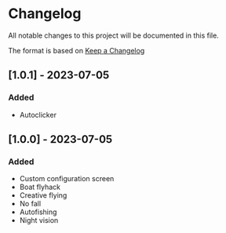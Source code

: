 # Changelog

All notable changes to this project will be documented in this file.

The format is based on [Keep a Changelog](https://keepachangelog.com/en/1.0.0/)

## [1.0.1] - 2023-07-05

### Added

- Autoclicker


## [1.0.0] - 2023-07-05

### Added

- Custom configuration screen
- Boat flyhack
- Creative flying
- No fall
- Autofishing
- Night vision
